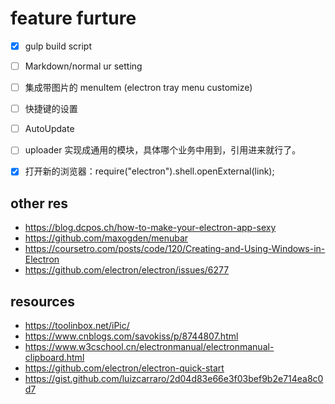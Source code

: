 # feature furture
- [x] gulp build script
- [ ] Markdown/normal ur setting 
- [ ] 集成带图片的 menuItem (electron tray menu  customize)
- [ ] 快捷键的设置
- [ ] AutoUpdate
- [ ] uploader 实现成通用的模块，具体哪个业务中用到，引用进来就行了。
- [x] 打开新的浏览器：require("electron").shell.openExternal(link);


## other res
- https://blog.dcpos.ch/how-to-make-your-electron-app-sexy
- https://github.com/maxogden/menubar
- https://coursetro.com/posts/code/120/Creating-and-Using-Windows-in-Electron
- https://github.com/electron/electron/issues/6277

## resources
- https://toolinbox.net/iPic/
- https://www.cnblogs.com/savokiss/p/8744807.html
- https://www.w3cschool.cn/electronmanual/electronmanual-clipboard.html
- https://github.com/electron/electron-quick-start
- https://gist.github.com/luizcarraro/2d04d83e66e3f03bef9b2e714ea8c0d7

